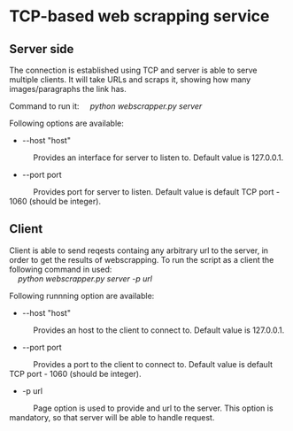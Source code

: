 # TCP-based web scrapping service

## Server side
The connection is established using TCP and server is able to serve multiple clients.
It will take URLs and scraps it, showing how many images/paragraphs the link has.

Command to run it:
&nbsp;&nbsp;&nbsp; _python webscrapper.py server_
  
Following options are available:  
* --host "host"  

&nbsp;&nbsp;&nbsp;&nbsp;&nbsp;&nbsp;&nbsp;&nbsp;&nbsp;&nbsp; Provides an interface for server to listen to. Default value is 127.0.0.1.
* --port port  
 
&nbsp;&nbsp;&nbsp;&nbsp;&nbsp;&nbsp;&nbsp;&nbsp;&nbsp;&nbsp; Provides port for server to listen. Default value is default TCP port - 1060  (should be integer).

## Client
Client is able to send reqests containg any arbitrary url to the server, in order to get the results of webscrapping.
To run the script as a client the following command in used:  
&nbsp;&nbsp;&nbsp; _python webscrapper.py server -p url_

Following runnning option are available:
* --host "host"

&nbsp;&nbsp;&nbsp;&nbsp;&nbsp;&nbsp;&nbsp;&nbsp;&nbsp;&nbsp; Provides an host to the client to connect to. Default value is 127.0.0.1.
* --port port

&nbsp;&nbsp;&nbsp;&nbsp;&nbsp;&nbsp;&nbsp;&nbsp;&nbsp;&nbsp; Provides a port to the client to connect to. Default value is default TCP port - 1060 (should be integer).
* -p url

&nbsp;&nbsp;&nbsp;&nbsp;&nbsp;&nbsp;&nbsp;&nbsp;&nbsp;&nbsp; Page option is used to provide and url to the server. This option is mandatory, so that server will be able to handle request. 
